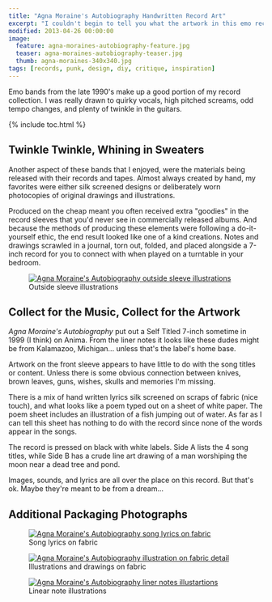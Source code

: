 ```yaml
---
title: "Agna Moraine's Autobiography Handwritten Record Art"
excerpt: "I couldn't begin to tell you what the artwork in this emo record means. But silk screening lyrics on fabric scrapes is kind of cool."
modified: 2013-04-26 00:00:00
image: 
  feature: agna-moraines-autobiography-feature.jpg
  teaser: agna-moraines-autobiography-teaser.jpg
  thumb: agna-moraines-340x340.jpg
tags: [records, punk, design, diy, critique, inspiration]
---
```


Emo bands from the late 1990's make up a good portion of my record collection. I was really drawn to quirky vocals, high pitched screams, odd tempo changes, and plenty of twinkle in the guitars.

{% include toc.html %}

## Twinkle Twinkle, Whining in Sweaters

Another aspect of these bands that I enjoyed, were the materials being released with their records and tapes. Almost always created by hand, my favorites were either silk screened designs or deliberately worn photocopies of original drawings and illustrations.

Produced on the cheap meant you often received extra "goodies" in the record sleeves that you'd never see in commercially released albums. And because the methods of producing these elements were following a do-it-yourself ethic, the end result looked like one of a kind creations. Notes and drawings scrawled in a journal, torn out, folded, and placed alongside a 7-inch record for you to connect with when played on a turntable in your bedroom.

<figure>
    <a href="{{ site.url }}/images/agna-moraines-autobiography-outside-sleeve.jpg" title="Outside sleeve illustrations"><img src="{{ site.url }}/images/agna-moraines-autobiography-outside-sleeve-620x413.jpg" alt="Agna Moraine's Autobiography outside sleeve illustrations" /></a>
    <figcaption>Outside sleeve illustrations</figcaption>
</figure>

## Collect for the Music, Collect for the Artwork

*Agna Moraine's Autobiography* put out a Self Titled 7-inch sometime in 1999 (I think) on Anima. From the liner notes it looks like these dudes might be from Kalamazoo, Michigan... unless that's the label's home base.

Artwork on the front sleeve appears to have little to do with the song titles or content. Unless there is some obvious connection between knives, brown leaves, guns, wishes, skulls and memories I'm missing.

There is a mix of hand written lyrics silk screened on scraps of fabric (nice touch), and what looks like a poem typed out on a sheet of white paper. The poem sheet includes an illustration of a fish jumping out of water. As far as I can tell this sheet has nothing to do with the record since none of the words appear in the songs.

The record is pressed on black with white labels. Side A lists the 4 song titles, while Side B has a crude line art drawing of a man worshiping the moon near a dead tree and pond.

Images, sounds, and lyrics are all over the place on this record. But that's ok. Maybe they're meant to be from a dream...

## Additional Packaging Photographs

<figure>
    <a href="{{ site.url }}/images/agna-moraines-autobiography-fabric-lyrics.jpg" title="Song lyrics on fabric"><img src="{{ site.url }}/images/agna-moraines-autobiography-fabric-lyrics-300.jpg" alt="Agna Moraine's Autobiography song lyrics on fabric" /></a>
    <figcaption>Song lyrics on fabric</figcaption>
</figure>

<figure>
    <a href="{{ site.url }}/images/agna-moraines-autobiography-detail-fabric-art-620x449.jpg" title="Illustrations and drawings on fabric"><img src="{{ site.url }}/images/agna-moraines-autobiography-detail-fabric-art-300.jpg" alt="Agna Moraine's Autobiography illustration on fabric detail" /></a>
    <figcaption>Illustrations and drawings on fabric</figcaption>
</figure>

<figure>
    <a href="{{ site.url }}/images/agna-moraines-autobiography-liner-notes-illustartion.jpg" title="Liner note illustrations"><img src="{{ site.url }}/images/agna-moraines-autobiography-liner-notes-illustartion-300.jpg" alt="Agna Moraine's Autobiography liner notes illustartions" /></a>
    <figcaption>Linear note illustrations</figcaption>
</figure>

